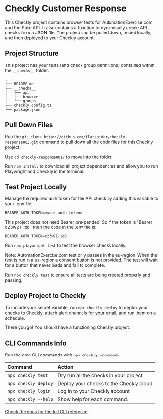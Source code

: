 # Checkly Customer Response

This Checkly project contains browser tests for AutomationExercise.com and the Poke API. It also contains a function to dynamically create API checks from a JSON file. The project can be pulled down, tested locally, and then deployed to your Checkly account.

## Project Structure

This project has your tests (and check group definitions) contained within the `__checks__` folder.

```
.
├── README.md
├── __checks__
│   ├── api
│   ├── browser
│   └── groups
├── checkly.config.ts
└── package.json
```

## Pull Down Files

Run the `git clone https://github.com/flatspider/checkly-response001.git` command to pull down all the code files for this Checkly project.

Use `cd checkly-response001/` to move into the folder.

Run `npm install` to download all project dependencies and allow you to run Playwright and Checkly in the terminal.

## Test Project Locally

Manage the required auth token for the API check by adding this variable to your .env file:

```
BEARER_AUTH_TOKEN=<your_auth_token>

```

This project does not need Bearer pre-pended. So if the token is "Bearer c23w21-1q8" then the code in the .env file is:

```
BEARER_AUTH_TOKEN=c23w21-1q8
```

Run `npx playwright test` to test the browser checks locally.

Note: AutomationExercise.com test only passes in the eu-region. When the test is run in a us-region a consent button is not provided. The test will wait for a button that never loads and fail to complete.

Run `npx checkly test` to ensure all tests are being created properly and passing.

## Deploy Project to Checkly

To include your secret variable, run
`npx checkly deploy` to deploy your checks to [Checkly](https://www.app.checklyhq.com), attach alert channels for your email, and run them on a schedule.

There you go! You should have a functioning Checkly project.

## CLI Commands Info

Run the core CLI commands with `npx checkly <command>`

| Command              | Action                                  |
| :------------------- | :-------------------------------------- |
| `npx checkly test`   | Dry run all the checks in your project  |
| `npx checkly deploy` | Deploy your checks to the Checkly cloud |
| `npx checkly login`  | Log in to your Checkly account          |
| `npx checkly --help` | Show help for each command.             |

[Check the docs for the full CLI reference](https://www.checklyhq.com/docs/cli/command-line-reference/).
